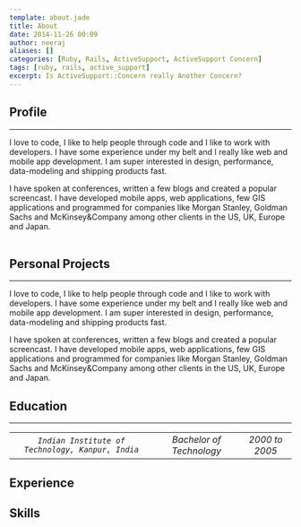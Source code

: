 ```yaml
---
template: about.jade
title: About
date: 2014-11-26 00:09
author: neeraj
aliases: []
categories: [Ruby, Rails, ActiveSupport, ActiveSupport Concern]
tags: [ruby, rails, active_support]
excerpt: Is ActiveSupport::Concern really Another Concern?
---
```

  
## Profile
---
I love to code, I like to help people through code and I like to work with developers. I have some experience under my belt and I really like web and mobile app development. I am super interested in design, performance, data-modeling and shipping products fast.

I have spoken at conferences, written a few blogs and created a popular screencast. I have developed mobile apps, web applications, few GIS applications and programmed for companies like Morgan Stanley, Goldman Sachs and McKinsey&Company among other clients in the US, UK, Europe and Japan.
<br/><br/>
## Personal Projects
---
I love to code, I like to help people through code and I like to work with developers. I have some experience under my belt and I really like web and mobile app development. I am super interested in design, performance, data-modeling and shipping products fast.

I have spoken at conferences, written a few blogs and created a popular screencast. I have developed mobile apps, web applications, few GIS applications and programmed for companies like Morgan Stanley, Goldman Sachs and McKinsey&Company among other clients in the US, UK, Europe and Japan.

## Education
---
|                                                  |                          |                |
|:------------------------------------------------:|:------------------------:|:--------------:|
|*`Indian Institute of Technology, Kanpur, India`* | *Bachelor of Technology* | *2000 to 2005* |

## Experience
## Skills
